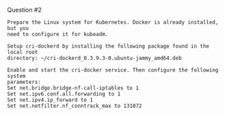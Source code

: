 
Question #2
~~~~~~~~~~~~~~~~~~~~~~~~~~~~~~~~~~~~~~~~~~~~~~~~~~~~~~~~~~~~~~~~~~~~~~~~~~~~~~~~~~~~~
Prepare the Linux system for Kubernetes. Docker is already installed, but you
need to configure it for kubeadm.

Setup cri-dockerd by installing the following package found in the local root
directory: ~/cri-dockerd_0.3.9.3-0.ubuntu-jammy_amd64.deb

Enable and start the cri-docker service. Then configure the following system
parameters:
Set net.bridge.bridge-nf-call-iptables to 1
Set net.ipv6.conf.all.forwarding to 1
Set net.ipv4.ip_forward to 1
Set net.netfilter.nf_conntrack_max to 131072
~~~~~~~~~~~~~~~~~~~~~~~~~~~~~~~~~~~~~~~~~~~~~~~~~~~~~~~~~~~~~~~~~~~~~~~~~~~~~~~~~~~~~
